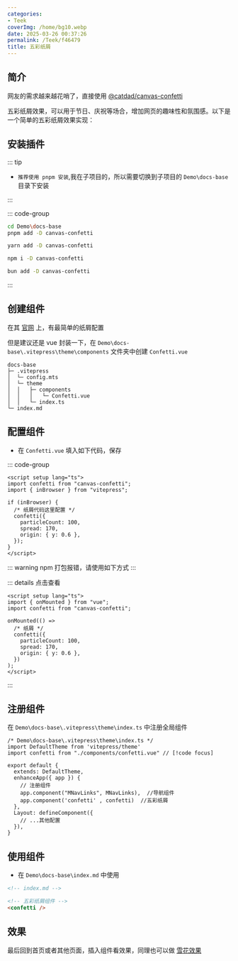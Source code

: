 ```yaml
---
categories:
- Teek
coverImg: /home/bg10.webp
date: 2025-03-26 00:37:26
permalink: /Teek/f46479
title: 五彩纸屑
---
```

## 简介

网友的需求越来越花哨了，直接使用 [@catdad/canvas-confetti](https://github.com/catdad/canvas-confetti)

五彩纸屑效果，可以用于节日、庆祝等场合，增加网页的趣味性和氛围感。以下是一个简单的五彩纸屑效果实现：

## 安装插件

::: tip

- `推荐使用 pnpm 安装`,我在子项目的，所以需要切换到子项目的 `Demo\docs-base` 目录下安装

:::

::: code-group

```sh [pnpm]
cd Demo\docs-base
pnpm add -D canvas-confetti
```

```sh [yarn]
yarn add -D canvas-confetti
```

```sh [npm]
npm i -D canvas-confetti
```

```sh [bun]
bun add -D canvas-confetti
```

:::

## 创建组件

在其 [官网](https://www.kirilv.com/canvas-confetti/) 上，有最简单的纸屑配置

但是建议还是 vue 封装一下，在 `Demo\docs-base\.vitepress\theme\components` 文件夹中创建 `Confetti.vue`

```md{6}
docs-base
├─ .vitepress
│  └─ config.mts
│  └─ theme
│  │   ├─ components
│  │   │   └─ Confetti.vue
│  │   └─ index.ts
└─ index.md
```

## 配置组件

- 在 `Confetti.vue` 填入如下代码，保存

::: code-group

```vue [confetti.vue] {7-11}
<script setup lang="ts">
import confetti from "canvas-confetti";
import { inBrowser } from "vitepress";

if (inBrowser) {
  /* 纸屑代码这里配置 */
  confetti({
    particleCount: 100,
    spread: 170,
    origin: { y: 0.6 },
  });
}
</script>
```

::: warning
npm 打包报错，请使用如下方式
:::

::: details 点击查看

```vue
<script setup lang="ts">
import { onMounted } from "vue";
import confetti from "canvas-confetti";

onMounted(() =>
  /* 纸屑 */
  confetti({
    particleCount: 100,
    spread: 170,
    origin: { y: 0.6 },
  })
);
</script>
```

:::

## 注册组件

在 `Demo\docs-base\.vitepress\theme\index.ts` 中注册全局组件

```ts{3,7-11}
/* Demo\docs-base\.vitepress\theme\index.ts */
import DefaultTheme from 'vitepress/theme'
import confetti from "./components/confetti.vue" // [!code focus]

export default {
  extends: DefaultTheme,
  enhanceApp({ app }) {
    // 注册组件
    app.component("MNavLinks", MNavLinks),  //导航组件
    app.component('confetti' , confetti)  //五彩纸屑
  },
  Layout: defineComponent({
    // ...其他配置
  }),
}
```

## 使用组件

- 在 `Demo\docs-base\index.md` 中使用

```md
<!-- index.md -->

<!-- 五彩纸屑组件 -->
<confetti />
```

## 效果

最后回到首页或者其他页面，插入组件看效果，同理也可以做 [雪花效果](https://www.kirilv.com/canvas-confetti/#snow)
